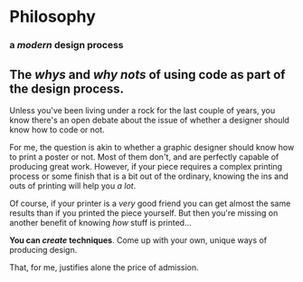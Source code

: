 # Philosophy
### a *modern* design process

## The *whys* and *why nots* of using code as part of the design process.

Unless you've been living under a rock for the last couple of years, you know there's an open debate about the issue of whether a designer should know how to code or not.

For me, the question is akin to whether a graphic designer should know how to print a poster or not. Most of them don't, and are perfectly capable of producing great work. However, if your piece requires a complex printing process or some finish that is a bit out of the ordinary, knowing the ins and outs of printing will help you *a lot*.

Of course, if your printer is a *very* good friend you can get almost the same results than if you printed the piece yourself. But then you're missing on another benefit of knowing *how* stuff is printed…

**You can *create* techniques**. Come up with your own, unique ways of producing design.

That, for me, justifies alone the price of admission.